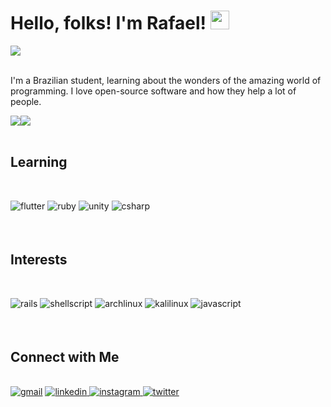 <div><h1>Hello, folks! I'm Rafael! <img src="https://raw.githubusercontent.com/MartinHeinz/MartinHeinz/master/wave.gif" width="30px"></h1></div>

<div><img src="https://readme-typing-svg.herokuapp.com?color=%23C9D1D9&center=verdade&vCenter=verdade&width=315&lines=Some+People+Call+It+Magic!" align="center"/></div>

<br>

<p>I'm a Brazilian student, learning about the wonders of the amazing world of programming. I love open-source software and how they help a lot of people.<p>

<div><img src="https://github-readme-stats.vercel.app/api?username=rsmwall&show_icons=true&&bg_color=0d1117&&hide_border=true&&text_color=89929c&&title_color=c9d1d9"><img src="https://github-readme-stats.vercel.app/api/top-langs/?username=rsmwall&layout=compact&&bg_color=0d1117&&hide_border=true&&text_color=89929c&&title_color=c9d1d9"/></div>  

<br>

<div>
  <h2>Learning</h2>
  <br>
  
  <img src="https://img.shields.io/badge/Flutter-%2302569B.svg?style=for-the-badge&logo=Flutter&logoColor=white" alt="flutter" style="margin-bottom: 5px;"></a>
  <img src="https://img.shields.io/badge/ruby-%23CC342D.svg?style=for-the-badge&logo=ruby&logoColor=white" alt="ruby" style="margin-bottom: 5px;"></a>
  <img src="https://img.shields.io/badge/unity-%23000000.svg?style=for-the-badge&logo=unity&logoColor=white" alt="unity" style="margin-bottom: 5px;"></a>
  <img src="https://img.shields.io/badge/c%23-%23239120.svg?style=for-the-badge&logo=c-sharp&logoColor=white" alt="csharp" style="margin-bottom: 5px;"></a>
</div>  

<br>

<div>
  <h2>Interests</h2>
  <br>

  <img src="https://img.shields.io/badge/rails-%23CC0000.svg?style=for-the-badge&logo=ruby-on-rails&logoColor=white" alt="rails" style="margin-bottom: 5px;"></a>
  <img src="https://img.shields.io/badge/shell_script-%23121011.svg?style=for-the-badge&logo=gnu-bash&logoColor=white" alt="shellscript" style="margin-bottom: 5px;">
  <img src="https://img.shields.io/badge/Arch%20Linux-1793D1?logo=arch-linux&logoColor=fff&style=for-the-badge" alt="archlinux" style="margin-bottom: 5px;">
  <img src="https://img.shields.io/badge/Kali-268BEE?style=for-the-badge&logo=kalilinux&logoColor=white" alt="kalilinux" style="margin-bottom: 5px;">
  <img src="https://img.shields.io/badge/javascript-%23323330.svg?style=for-the-badge&logo=javascript&logoColor=%23F7DF1E" alt="javascript" style="margin-bottom: 5px;">
</div>  

<br>

<div>
  <h2>Connect with Me</h2>
  
  <br>

  <a href = "mailto:rafaelrsilva.dev@gmail.com">
  <img src="https://img.shields.io/badge/Gmail-D14836?style=for-the-badge&logo=gmail&logoColor=white" alt="gmail" style="margin-bottom: 5px;"></a>
  </a>
  <a href="https://linkedin.com/in/rsmwall" target="_blank">
  <img src="https://img.shields.io/badge/linkedin-%231E77B5.svg?&style=for-the-badge&logo=linkedin&logoColor=white" alt=linkedin style="margin-bottom: 5px;" />
  </a>
  <a href="https://instagram.com/rsmwall" target="_blank">
  <img src="https://img.shields.io/badge/-Instagram-%23E4405F?style=for-the-badge&logo=instagram&logoColor=white" alt=instagram style="margin-bottom: 5px;" />
  </a>
  <a href="https://twitter.com/rsmwall" target="_blank">
  <img src="https://img.shields.io/badge/twitter-%2300acee.svg?&style=for-the-badge&logo=twitter&logoColor=white" alt=twitter style="margin-bottom: 5px;" />
  </a>  
</div>  

